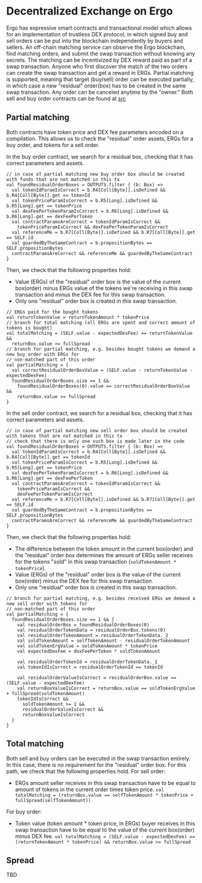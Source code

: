 # Decentralized Exchange on Ergo

Ergo has expressive smart contracts and transactional model which allows for an implementation of trustless DEX protocol, in which signed buy and sell orders can be put into the blockchain independently by buyers and sellers. An off-chain matching service can observe the Ergo blockchain, find matching orders, and submit the swap transaction without knowing any secrets. The matching can be incentivized by DEX reward paid as part of a swap transaction. Anyone who first discover the match of the two orders can create the swap transaction and get a reward in ERGs. Partial matching is supported, meaning that target (buy/sell) order can be executed partially, in which case a new "residual" order(box) has to be created in the same swap transaction. Any order can be canceled anytime by the "owner."
Both sell and buy order contracts can be found at [src](https://github.com/ergoplatform/ergo-contracts/blob/4081e4909e4e1882fd2bfc52cd37da1609e32733/contracts/src/main/scala/org/ergoplatform/contracts/DexLimitOrder.scala#L45-L315)

## Partial matching
Both contracts have token price and DEX fee parameters encoded on a compilation. This allows us to check the "residual" order assets, ERGs for a buy order, and tokens for a sell order.


In the buy order contract, we search for a residual box, checking that it has correct parameters and assets.
```
// in case of partial matching new buy order box should be created with funds that are not matched in this tx
val foundResidualOrderBoxes = OUTPUTS.filter { (b: Box) => 
  val tokenIdParamIsCorrect = b.R4[Coll[Byte]].isDefined && b.R4[Coll[Byte]].get == tokenId 
  val tokenPriceParamIsCorrect = b.R5[Long].isDefined && b.R5[Long].get == tokenPrice
  val dexFeePerTokenParamIsCorrect = b.R6[Long].isDefined && b.R6[Long].get == dexFeePerToken
  val contractParamsAreCorrect = tokenIdParamIsCorrect && 
    tokenPriceParamIsCorrect && dexFeePerTokenParamIsCorrect
  val referenceMe = b.R7[Coll[Byte]].isDefined && b.R7[Coll[Byte]].get == SELF.id 
  val guardedByTheSameContract = b.propositionBytes == SELF.propositionBytes
  contractParamsAreCorrect && referenceMe && guardedByTheSameContract
}
```
Then, we check that the following properties hold:
- Value (ERGs) of the "residual" order box is the value of the current box(order) minus ERGs value of the tokens we're receiving in this swap transaction and minus the DEX fee for this swap transaction.
- Only one "residual" order box is created in this swap transaction.

```
// ERGs paid for the bought tokens
val returnTokenValue = returnTokenAmount * tokenPrice
// branch for total matching (all ERGs are spent and correct amount of tokens is bought)
val totalMatching = (SELF.value - expectedDexFee) == returnTokenValue && 
  returnBox.value >= fullSpread
// branch for partial matching, e.g. besides bought tokens we demand a new buy order with ERGs for 
// non-matched part of this order
val partialMatching = {
  val correctResidualOrderBoxValue = (SELF.value - returnTokenValue - expectedDexFee)
  foundResidualOrderBoxes.size == 1 && 
    foundResidualOrderBoxes(0).value == correctResidualOrderBoxValue && 
    returnBox.value >= fullSpread
}
```

In the sell order contract, we search for a residual box, checking that it has correct parameters and assets.

```
// in case of partial matching new sell order box should be created with tokens that are not matched in this tx
// check that there is only one such box is made later in the code
val foundResidualOrderBoxes = OUTPUTS.filter { (b: Box) => 
  val tokenIdParamIsCorrect = b.R4[Coll[Byte]].isDefined && b.R4[Coll[Byte]].get == tokenId 
  val tokenPriceParamIsCorrect = b.R5[Long].isDefined && b.R5[Long].get == tokenPrice
  val dexFeePerTokenParamIsCorrect = b.R6[Long].isDefined && b.R6[Long].get == dexFeePerToken
  val contractParamsAreCorrect = tokenIdParamIsCorrect && 
    tokenPriceParamIsCorrect && 
    dexFeePerTokenParamIsCorrect
  val referenceMe = b.R7[Coll[Byte]].isDefined && b.R7[Coll[Byte]].get == SELF.id 
  val guardedByTheSameContract = b.propositionBytes == SELF.propositionBytes
  contractParamsAreCorrect && referenceMe && guardedByTheSameContract
}
```

Then, we check that the following properties hold:
- The difference between the token amount in the current box(order) and the "residual" order box determines the amount of ERGs seller receives for the tokens "sold" in this swap transaction (`soldTokenAmount * tokenPrice`).
- Value (ERGs) of the "residual" order box is the value of the current box(order) minus the DEX fee for this swap transaction.
- Only one "residual" order box is created in this swap transaction.

```
// branch for partial matching, e.g. besides received ERGs we demand a new sell order with tokens for 
// non-matched part of this order
val partialMatching = {
  foundResidualOrderBoxes.size == 1 && {
    val residualOrderBox = foundResidualOrderBoxes(0)
    val residualOrderTokenData = residualOrderBox.tokens(0)
    val residualOrderTokenAmount = residualOrderTokenData._2
    val soldTokenAmount = selfTokenAmount - residualOrderTokenAmount
    val soldTokenErgValue = soldTokenAmount * tokenPrice
    val expectedDexFee = dexFeePerToken * soldTokenAmount

    val residualOrderTokenId = residualOrderTokenData._1
    val tokenIdIsCorrect = residualOrderTokenId == tokenId

    val residualOrderValueIsCorrect = residualOrderBox.value == (SELF.value - expectedDexFee)
    val returnBoxValueIsCorrect = returnBox.value == soldTokenErgValue + fullSpread(soldTokenAmount)
    tokenIdIsCorrect && 
      soldTokenAmount >= 1 && 
      residualOrderValueIsCorrect && 
      returnBoxValueIsCorrect
  }
}
```

## Total matching
Both sell and buy orders can be executed in the swap transaction entirely. In this case, there is no requirement for the "residual" order box. 
For this path, we check that the following properties hold.
For sell order:
- ERGs amount seller receives in this swap transaction have to be equal to amount of tokens in the current order times token price.
`val totalMatching = (returnBox.value == selfTokenAmount * tokenPrice + fullSpread(selfTokenAmount))`

For buy order:
- Token value (token amount * token price, in ERGs) buyer receives in this swap transaction have to be equal to the value of the current box(order) minus DEX fee.
`val totalMatching = (SELF.value - expectedDexFee) == (returnTokenAmount * tokenPrice) && returnBox.value >= fullSpread`

## Spread 
TBD

